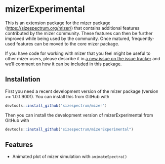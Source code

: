 
# mizerExperimental

<!-- badges: start -->

<!-- badges: end -->

This is an extension package for the mizer package
(<https://sizespectrum.org/mizer/>) that contains additional features
contributed by the mizer community. These features can then be further
improved while being used by the community. Once matured,
frequently-used features can be moved to the core mizer package.

If you have code for working with mizer that you feel might be useful to
other mizer users, please describe it in [a new issue on the issue
tracker](https://github.com/sizespectrum/mizerExperimental/issues/new)
and we’ll comment on how it can be included in this package.

## Installation

<!--
You can install the released version of mizerStarvation from [CRAN](https://CRAN.R-project.org) with: 
``` r 
install.packages("mizerStarvation") 
```
-->

First you need a recent development version of the mizer package
(version \>= 1.0.1.9001). You can install this from GitHub with

``` r
devtools::install_github("sizespectrum/mizer")
```

Then you can install the development version of mizerExperimental from
GitHub with

``` r
devtools::install_github("sizespectrum/mizerExperimental")
```

## Features

  - Animated plot of mizer simulation with `animateSpectra()`
